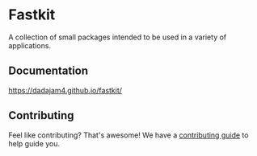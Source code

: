 # Fastkit

A collection of small packages intended to be used in a variety of applications.

## Documentation

<https://dadajam4.github.io/fastkit/>

## Contributing

Feel like contributing? That's awesome! We have a
[contributing guide](./CONTRIBUTING.md) to help guide you.
